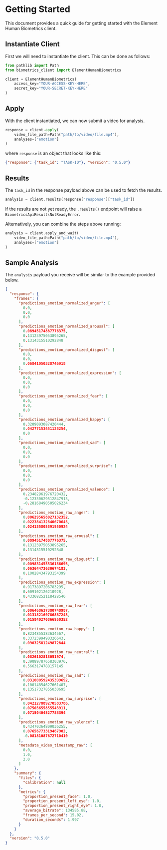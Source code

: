 # Getting Started

This document provides a quick guide for getting 
started with the Element Human Biometrics client.  

## Instantiate Client

First we will need to instantiate the client.
This can be done as follows:

```python linenums="1"
from pathlib import Path
from biometrics_client import ElementHumanBiometrics

client = ElementHumanBiometrics(
    access_key="YOUR-ACCESS-KEY-HERE", 
    secret_key="YOUR-SECRET-KEY-HERE"
)
```

## Apply

With the client instantiated, we can now submit a video
for analysis.

```python linenums="8"
response = client.apply(
    video_file_path=Path("path/to/video/file.mp4"), 
    analyses=["emotion"]
)
```

where `response` is an object that looks like this:

```json
{"response": {"task_id": "TASK-ID"}, "version": "0.5.0"}
```

## Results

The `task_id` in the response payload above can be used
to fetch the results.

```python linenums="12"
analysis = client.results(response["response"]["task_id"])
```

If the results are not yet ready, the `.results()`
endpoint will raise a `BiometricsApiResultsNotReadyError`.

Alternatively, you can combine the steps above running:

```python linenums="1"
analysis = client.apply_and_wait(
    video_file_path=Path("path/to/video/file.mp4"), 
    analyses=["emotion"]
)
```

## Sample Analysis

The `analysis` payload you receive will be similar to the example provided below.

```json linenums="1"
{
  "response": {
    "frames": {
      "predictions_emotion_normalized_anger": [
        0.0,
        0.0,
        0.0
      ],
      "predictions_emotion_normalized_arousal": [
        0.08945174887776375,
        0.13123975053895265,
        0.1314315510292848
      ],
      "predictions_emotion_normalized_disgust": [
        0.0,
        0.0,
        0.06841050328746918
      ],
      "predictions_emotion_normalized_expression": [
        0.0,
        0.0,
        0.0
      ],
      "predictions_emotion_normalized_fear": [
        0.0,
        0.0,
        0.0
      ],
      "predictions_emotion_normalized_happy": [
        0.3209093087420444,
        0.04277153451128254,
        0.0
      ],
      "predictions_emotion_normalized_sad": [
        0.0,
        0.0,
        0.0
      ],
      "predictions_emotion_normalized_surprise": [
        0.0,
        0.0,
        0.0
      ],
      "predictions_emotion_normalized_valence": [
        0.23482961976720432,
        -0.12330629512847913,
        -0.28168490505026234
      ],
      "predictions_emotion_raw_anger": [
        0.006295658027132352,
        0.022384132840670645,
        0.024185805891950924
      ],
      "predictions_emotion_raw_arousal": [
        0.08945174887776375,
        0.13123975053895265,
        0.1314315510292848
      ],
      "predictions_emotion_raw_disgust": [
        0.009831455536186695,
        0.06364473630674183,
        0.10028434793154399
      ],
      "predictions_emotion_raw_expression": [
        0.9173897206783295,
        0.609102126210928,
        0.43368252118428546
      ],
      "predictions_emotion_raw_fear": [
        0.006468637380748987,
        0.013182169786887243,
        0.015840270866950352
      ],
      "predictions_emotion_raw_happy": [
        0.8234855383634567,
        0.3372399490326643,
        0.09032581249872844
      ],
      "predictions_emotion_raw_neutral": [
        0.0826102818051974,
        0.39089787658303976,
        0.5663174788157145
      ],
      "predictions_emotion_raw_sad": [
        0.031000592435399692,
        0.10014854627661407,
        0.13517327855030695
      ],
      "predictions_emotion_raw_surprise": [
        0.042127889270583786,
        0.07503655855543911,
        0.07150404527783394
      ],
      "predictions_emotion_raw_valence": [
        0.43470364809036255,
        0.07656773319467902,
        -0.08181087672710419
      ],
      "metadata_video_timestamp_raw": [
        0.0,
        1.0,
        2.0
      ]
    },
    "summary": {
      "files": {
        "calibration": null
      },
      "metrics": {
        "proportion_present_face": 1.0,
        "proportion_present_left_eye": 1.0,
        "proportion_present_right_eye": 1.0,
        "average_bitrate": 134585.88,
        "frames_per_second": 15.02,
        "duration_seconds": 1.997
      }
    }
  },
  "version": "0.5.0"
}
```
